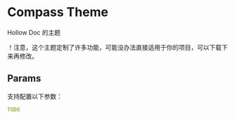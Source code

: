 # Compass Theme

Hollow Doc 的主题

！注意，这个主题定制了许多功能，可能没办法直接适用于你的项目，可以下载下来再修改。

## Params

支持配置以下参数：

```yaml
TODO
```